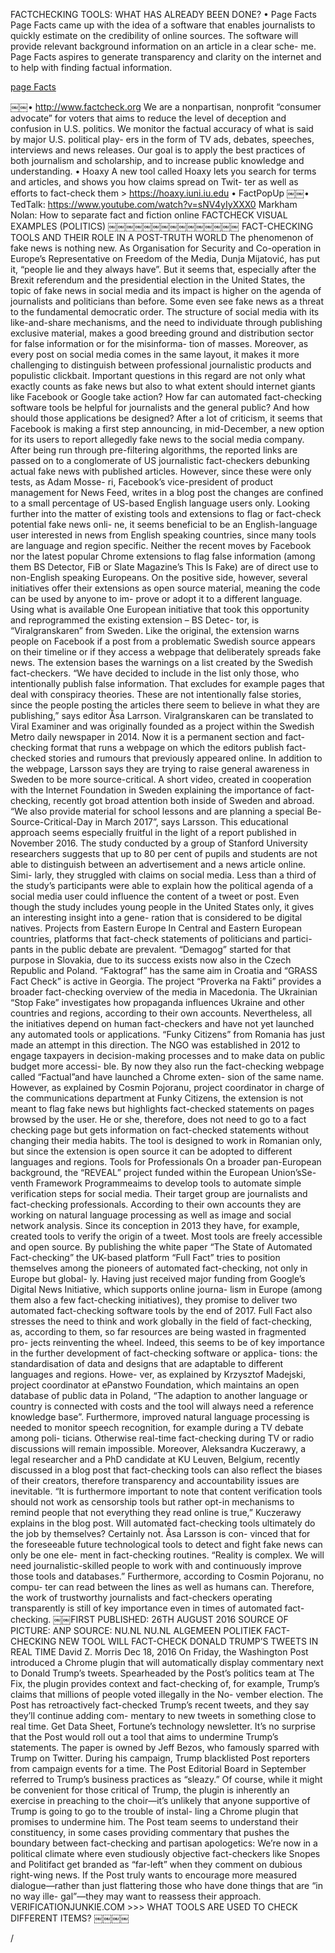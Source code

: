 FACTCHECKING TOOLS: WHAT HAS ALREADY BEEN DONE?
• Page Facts
Page Facts came up with the idea of a software that enables journalists to quickly estimate on the credibility of online sources. The software will provide relevant background information on an article in a clear sche- me. Page Facts aspires to generate transparency and clarity on the internet and to help with finding factual information.

[page Facts](images/1.png)

￼￼• http://www.factcheck.org
We are a nonpartisan, nonprofit “consumer advocate” for voters that aims to reduce the level of deception and confusion in U.S. politics. We monitor the factual accuracy of what is said by major U.S. political play- ers in the form of TV ads, debates, speeches, interviews and news releases. Our goal is to apply the best practices of both journalism and scholarship, and to increase public knowledge and understanding.
• Hoaxy
A new tool called Hoaxy lets you search for terms and articles, and shows you how claims spread on Twit- ter as well as efforts to fact-check them > https://hoaxy.iuni.iu.edu
• FactPopUp
￼￼• TedTalk: https://www.youtube.com/watch?v=sNV4yIyXXX0
Markham Nolan: How to separate fact and fiction online
FACTCHECK VISUAL EXAMPLES (POLITICS)
￼￼￼￼￼￼￼￼￼￼￼￼￼￼￼
FACT-CHECKING TOOLS AND THEIR ROLE IN A POST-TRUTH WORLD
The phenomenon of fake news is nothing new. As Organisation for Security and Co-operation in Europe’s Representative on Freedom of the Media, Dunja Mijatović, has put it, “people lie and they always have”. But it seems that, especially after the Brexit referendum and the presidential election in the United States, the topic of fake news in social media and its impact is higher on the agenda of journalists and politicians than before. Some even see fake news as a threat to the fundamental democratic order. The structure of social media with its like-and-share mechanisms, and the need to individuate through publishing exclusive material, makes a good breeding ground and distribution sector for false information or for the misinforma- tion of masses. Moreover, as every post on social media comes in the same layout, it makes it more challenging to distinguish between professional journalistic products and populistic clickbait.
Important questions in this regard are not only what exactly counts as fake news but also to what extent should internet giants like Facebook or Google take action? How far can automated fact-checking software tools be helpful for journalists and the general public? And how should those applications be designed?
After a lot of criticism, it seems that Facebook is making a first step announcing, in mid-December, a new option for its users to report allegedly fake news to the social media company. After being run through pre-filtering algorithms, the reported links are passed on to a conglomerate of US journalistic fact-checkers debunking actual fake news with published articles. However, since these were only tests, as Adam Mosse- ri, Facebook’s vice-president of product management for News Feed, writes in a blog post the changes are confined to a small percentage of US-based English language users only.
Looking further into the matter of existing tools and extensions to flag or fact-check potential fake news onli- ne, it seems beneficial to be an English-language user interested in news from English speaking countries, since many tools are language and region specific. Neither the recent moves by Facebook nor the latest popular Chrome extensions to flag false information (among them BS Detector, FiB or Slate Magazine’s This Is Fake) are of direct use to non-English speaking Europeans. On the positive side, however, several initiatives offer their extensions as open source material, meaning the code can be used by anyone to im- prove or adopt it to a different language.
Using what is available
One European initiative that took this opportunity and reprogrammed the existing extension – BS Detec- tor, is “Viralgranskaren” from Sweden. Like the original, the extension warns people on Facebook if a post from a problematic Swedish source appears on their timeline or if they access a webpage that deliberately spreads fake news. The extension bases the warnings on a list created by the Swedish fact-checkers. “We have decided to include in the list only those, who intentionally publish false information. That excludes for example pages that deal with conspiracy theories. These are not intentionally false stories, since the people posting the articles there seem to believe in what they are publishing,” says editor Åsa Larrson.
Viralgranskaren can be translated to Viral Examiner and was originally founded as a project within the Swedish Metro daily newspaper in 2014. Now it is a permanent section and fact-checking format that runs a webpage on which the editors publish fact-checked stories and rumours that previously appeared online. In addition to the webpage, Larsson says they are trying to raise general awareness in Sweden to be more source-critical. A short video, created in cooperation with the Internet Foundation in Sweden explaining
the importance of fact-checking, recently got broad attention both inside of Sweden and abroad. “We also provide material for school lessons and are planning a special Be-Source-Critical-Day in March 2017”, says Larsson.
This educational approach seems especially fruitful in the light of a report published in November 2016. The study conducted by a group of Stanford University researchers suggests that up to 80 per cent of pupils and students are not able to distinguish between an advertisement and a news article online. Simi- larly, they struggled with claims on social media. Less than a third of the study’s participants were able to explain how the political agenda of a social media user could influence the content of a tweet or post. Even though the study includes young people in the United States only, it gives an interesting insight into a gene- ration that is considered to be digital natives.
Projects from Eastern Europe
In Central and Eastern European countries, platforms that fact-check statements of politicians and partici- pants in the public debate are prevalent. “Demagog” started for that purpose in Slovakia, due to its success exists now also in the Czech Republic and Poland. “Faktograf” has the same aim in Croatia and “GRASS Fact Check” is active in Georgia. The project “Proverka na Fakti” provides a broader fact-checking overview of the media in Macedonia. The Ukrainian “Stop Fake” investigates how propaganda influences Ukraine and other countries and regions, according to their own accounts. Nevertheless, all the initiatives depend on human fact-checkers and have not yet launched any automated tools or applications.
“Funky Citizens” from Romania has just made an attempt in this direction. The NGO was established in 2012 to engage taxpayers in decision-making processes and to make data on public budget more accessi- ble. By now they also run the fact-checking webpage called “Factual”and have launched a Chrome exten- sion of the same name. However, as explained by Cosmin Pojoranu, project coordinator in charge of the communications department at Funky Citizens, the extension is not meant to flag fake news but highlights fact-checked statements on pages browsed by the user. He or she, therefore, does not need to go to a fact checking page but gets information on fact-checked statements without changing their media habits. The tool is designed to work in Romanian only, but since the extension is open source it can be adopted to different languages and regions.
Tools for Professionals
On a broader pan-European background, the “REVEAL” project funded within the European Union’sSe- venth Framework Programmeaims to develop tools to automate simple verification steps for social media. Their target group are journalists and fact-checking professionals. According to their own accounts they are working on natural language processing as well as image and social network analysis. Since its conception in 2013 they have, for example, created tools to verify the origin of a tweet. Most tools are freely accessible and open source.
By publishing the white paper “The State of Automated Fact-checking” the UK-based platform “Full Fact” tries to position themselves among the pioneers of automated fact-checking, not only in Europe but global- ly. Having just received major funding from Google’s Digital News Initiative, which supports online journa- lism in Europe (among them also a few fact-checking initiatives), they promise to deliver two automated fact-checking software tools by the end of 2017. Full Fact also stresses the need to think and work globally in the field of fact-checking, as, according to them, so far resources are being wasted in fragmented pro- jects reinventing the wheel.
Indeed, this seems to be of key importance in the further development of fact-checking software or applica- tions: the standardisation of data and designs that are adaptable to different languages and regions. Howe- ver, as explained by Krzysztof Madejski, project coordinator at ePanstwo Foundation, which maintains an open database of public data in Poland, “The adaption to another language or country is connected with costs and the tool will always need a reference knowledge base”. Furthermore, improved natural language processing is needed to monitor speech recognition, for example during a TV debate among poli- ticians. Otherwise real-time fact-checking during TV or radio discussions will remain impossible. Moreover, Aleksandra Kuczerawy, a legal researcher and a PhD candidate at KU Leuven, Belgium, recently discussed in a blog post that fact-checking tools can also reflect the biases of their creators, therefore transparency and accountability issues are inevitable. “It is furthermore important to note that content verification tools should not work as censorship tools but rather opt-in mechanisms to remind people that not everything they read online is true,” Kuczerawy explains in the blog post.
Will automated fact-checking tools ultimately do the job by themselves? Certainly not. Åsa Larsson is con- vinced that for the foreseeable future technological tools to detect and fight fake news can only be one ele- ment in fact-checking routines. “Reality is complex. We will need journalistic-skilled people to work with and continuously improve those tools and databases.” Furthermore, according to Cosmin Pojoranu, no compu- ter can read between the lines as well as humans can. Therefore, the work of trustworthy journalists and fact-checkers operating transparently is still of key importance even in times of automated fact-checking.
￼￼FIRST PUBLISHED: 26TH AUGUST 2016 SOURCE OF PICTURE: ANP
SOURCE: NU.NL
NU.NL ALGEMEEN POLITIEK
FACT-CHECKING
NEW TOOL WILL FACT-CHECK DONALD TRUMP’S TWEETS IN REAL TIME David Z. Morris
Dec 18, 2016
On Friday, the Washington Post introduced a Chrome plugin that will automatically display commentary next to Donald Trump’s tweets. Spearheaded by the Post’s politics team at The Fix, the plugin provides context and fact-checking of, for example, Trump’s claims that millions of people voted illegally in the No- vember election.
The Post has retroactively fact-checked Trump’s recent tweets, and they say they’ll continue adding com- mentary to new tweets in something close to real time.
Get Data Sheet, Fortune’s technology newsletter.
It’s no surprise that the Post would roll out a tool that aims to undermine Trump’s statements. The paper is owned by Jeff Bezos, who famously sparred with Trump on Twitter. During his campaign, Trump blacklisted Post reporters from campaign events for a time. The Post Editorial Board in September referred to Trump’s business practices as “sleazy.”
Of course, while it might be convenient for those critical of Trump, the plugin is inherently an exercise in preaching to the choir—it’s unlikely that anyone supportive of Trump is going to go to the trouble of instal- ling a Chrome plugin that promises to undermine him.
The Post team seems to understand their constituency, in some cases providing commentary that pushes the boundary between fact-checking and partisan apologetics:
We’re now in a political climate where even studiously objective fact-checkers like Snopes and Politifact get branded as “far-left” when they comment on dubious right-wing news. If the Post truly wants to encourage more measured dialogue—rather than just flattering those who have done things that are “in no way ille- gal”—they may want to reassess their approach.
VERIFICATIONJUNKIE.COM >>> WHAT TOOLS ARE USED TO CHECK DIFFERENT ITEMS?
￼￼￼￼

/
